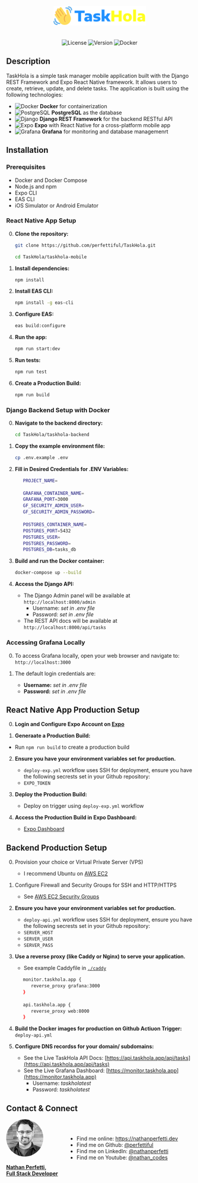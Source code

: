 <h1 align="center" style="font-size: 3em;">
    <img src="./taskhola-mobile/src/assets/images/Logo.png" alt="TaskHola Logo" width="250" >
</h1>

<span align="center">

![License](https://img.shields.io/badge/license-MIT-blue)
![Version](https://img.shields.io/badge/version-1.0.0-orange)
![Docker](https://img.shields.io/badge/docker-ready-blue)

</span>

## Description

TaskHola is a simple task manager mobile application built with the Django REST Framework and Expo React Native framework. It allows users to create, retrieve, update, and delete tasks. The application is built using the following technologies:
- ![Docker](https://img.shields.io/badge/docker-0db7ed?logo=docker&logoColor=white) **Docker** for containerization
- ![PostgreSQL](https://img.shields.io/badge/PostgreSQL-336791?logo=postgresql&logoColor=white) **PostgreSQL** as the database
- ![Django](https://img.shields.io/badge/Django-092E20?logo=django&logoColor=white) **Django REST Framework** for the backend RESTful API
- ![Expo](https://img.shields.io/badge/Expo-1B1F23?logo=expo&logoColor=white) **Expo** with React Native for a cross-platform mobile app
- ![Grafana](https://img.shields.io/badge/Grafana-F46800?logo=grafana&logoColor=white) **Grafana** for monitoring and database managemenrt


## Installation

### Prerequisites
- Docker and Docker Compose
- Node.js and npm
- Expo CLI
- EAS CLI
- iOS Simulator or Android Emulator

### React Native App Setup

0. **Clone the repository:**
   ```bash
   git clone https://github.com/perfettiful/TaskHola.git
   ```
   ```bash
   cd TaskHola/taskhola-mobile
   ```

1. **Install dependencies:**
   ```bash
   npm install
   ```

2. **Install EAS CLI:**
   ```bash
   npm install -g eas-cli
   ```

3. **Configure EAS:**
   ```bash
   eas build:configure
   ```

4. **Run the app:**
   ```bash
   npm run start:dev
   ```
5. **Run tests:**
   ```bash
   npm run test
   ```
6. **Create a Production Build:**
   ```bash
   npm run build
   ```

### Django Backend Setup with Docker

0. **Navigate to the backend directory:**
   ```bash
   cd TaskHola/taskhola-backend
   ```

1. **Copy the example environment file:**
   ```bash
   cp .env.example .env
   ```
2. **Fill in Desired Credentials for .ENV Variables:**
   ```bash
      PROJECT_NAME=

      GRAFANA_CONTAINER_NAME=
      GRAFANA_PORT=3000
      GF_SECURITY_ADMIN_USER=
      GF_SECURITY_ADMIN_PASSWORD=

      POSTGRES_CONTAINER_NAME=
      POSTGRES_PORT=5432
      POSTGRES_USER=
      POSTGRES_PASSWORD=
      POSTGRES_DB=tasks_db
   ```

3. **Build and run the Docker container:**
   ```bash
   docker-compose up --build
   ```

4. **Access the Django API:**
   - The Django Admin panel will be available at `http://localhost:8000/admin`
      - Username: <i>set in .env file</i>
      - Password: <i>set in .env file</i>
   - The REST API docs will be available at `http://localhost:8000/api/tasks`

### Accessing Grafana Locally

0. To access Grafana locally, open your web browser and navigate to: `http://localhost:3000`

1. The default login credentials are:
   - **Username:** <i>set in .env file</i>
   - **Password:** <i>set in .env file</i>

## React Native App Production Setup

0. **Login and Configure Expo Account on [Expo](https://expo.dev/)**

1. **Generaate a Production Build:**
- Run `npm run build` to create a production build

2. **Ensure you have your environment variables set for production.**
   - `deploy-exp.yml` workflow uses SSH for deployment, ensure you have the following secrests set in your Github repository:
   - `EXPO_TOKEN`

3. **Deploy the Production Build:**
   - Deploy on trigger using `deploy-exp.yml` workflow

4. **Access the Production Build in Expo Dashboard:**
   - [Expo Dashboard](https://expo.dev/)

## Backend Production Setup

0. Provision your choice or Virtual Private Server (VPS)
   - I recommend Ubuntu on [AWS EC2](https://aws.amazon.com/ec2/)

1. Configure Firewall and Security Groups for SSH and HTTP/HTTPS
   - See [AWS EC2 Security Groups](https://docs.aws.amazon.com/AWSEC2/latest/UserGuide/ec2-security-groups.html)

2. **Ensure you have your environment variables set for production.**
   - `deploy-api.yml` workflow uses SSH for deployment, ensure you have the following secrests set in your Github repository:
   - `SERVER_HOST`
   - `SERVER_USER`
   - `SERVER_PASS`

3. **Use a reverse proxy (like Caddy or Nginx) to serve your application.**
   - See example Caddyfile in [`./caddy`](https://github.com/perfettiful/TaskHola/blob/main/backend/caddy/Caddyfile)
   ```bash
      monitor.taskhola.app {
         reverse_proxy grafana:3000
      }

      api.taskhola.app {
         reverse_proxy web:8000
      }
   ```
4. **Build the Docker images for production on Github Actiuon Trigger:**
   `deploy-api.yml`

5. **Configure DNS recordss for your domain/ subdomains:**
   - See the Live TaskHola API Docs: [https://api.taskhola.app/api/tasks](https://api.taskhola.app/api/tasks)
   - See the Live Grafana Dashboard: [https://monitor.taskhola.app](https://monitor.taskhola.app)
      - Username: <i>taskholatest</i>
      - Password: <i>taskholatest</i>

## Contact & Connect

<div style="display: flex;felx-direction:row; align-items: center;">
   <div style="display: flex;flex-direction: column; justify-contents: flex-start; align-items: start;">
      <a href="https://www.linkedin.com/in/nathanperfetti/">
         <img src="./assets/profile-pic.png" alt="Nathan Perfetti" width="100" height="100" style="display: block; border-radius: 50%; margin-right: 40px;margin-bottom: 20px;">
         <strong>Nathan Perfetti, <br  /> Full Stack Developer</strong>  
      </a>
  </div>

  <div>
    <ul style="padding-left: 50px">
      <li>Find me online: <a href="https://nathanperfetti.dev">https://nathanperfetti.dev</a></li>
      <li>Find me on Github: <a href="https://github.com/perfettiful">@perfettiful</a></li>
      <li>Find me on LinkedIn: <a href="https://www.linkedin.com/in/nathanperfetti/">@nathanperfetti</a></li>
      <li>Find me on Youtube: <a href="https://www.youtube.com/@nathan_codes/videos">@nathan_codes</a></li>
    </ul>
  </div>
</div>